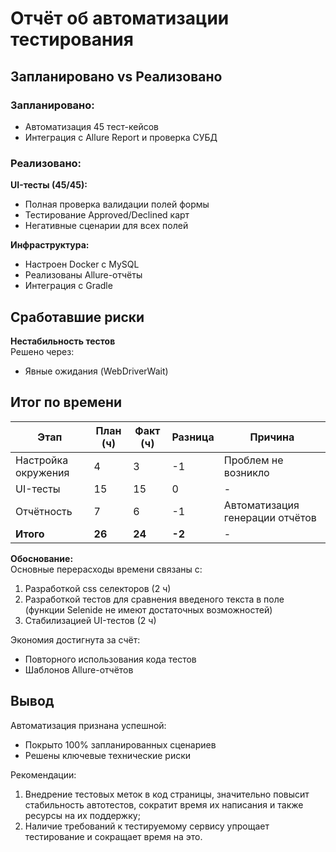 # Отчёт об автоматизации тестирования

## Запланировано vs Реализовано

### Запланировано:
- Автоматизация 45 тест-кейсов
- Интеграция с Allure Report и проверка СУБД

### Реализовано:
**UI-тесты (45/45):**
- Полная проверка валидации полей формы
- Тестирование Approved/Declined карт
- Негативные сценарии для всех полей

**Инфраструктура:**
- Настроен Docker с MySQL
- Реализованы Allure-отчёты
- Интеграция с Gradle

## Сработавшие риски

**Нестабильность тестов**  
Решено через:
- Явные ожидания (WebDriverWait)

## Итог по времени

| Этап                | План (ч) | Факт (ч) | Разница | Причина                         |
|---------------------|----------|----------|---------|---------------------------------|
| Настройка окружения | 4        | 3        | -1      | Проблем не возникло             |
| UI-тесты            | 15       | 15       | 0       | -                               |
| Отчётность          | 7        | 6        | -1      | Автоматизация генерации отчётов |
| **Итого**           | **26**   | **24**   | **-2**  | -                               |

**Обоснование:**  
Основные перерасходы времени связаны с:
1. Разработкой css селекторов (2 ч)
2. Разработкой тестов для сравнения введеного текста в поле (функции Selenide не имеют достаточных возможностей)
3. Стабилизацией UI-тестов (2 ч)

Экономия достигнута за счёт:
- Повторного использования кода тестов
- Шаблонов Allure-отчётов

## Вывод

Автоматизация признана успешной:
- Покрыто 100% запланированных сценариев
- Решены ключевые технические риски

Рекомендации:
1. Внедрение тестовых меток в код страницы, значительно повысит стабильность автотестов, сократит время их написания и также ресурсы на их поддержку;
2. Наличие требований к тестируемому сервису упрощает тестирование и сокращает время на это. 
